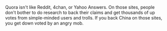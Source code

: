 Quora isn't like Reddit, 4chan, or Yahoo Answers. On those sites, people don't bother to do research to back their claims and get thousands of up votes from simple-minded users and trolls. If you back China on those sites, you get down voted by an angry mob.
